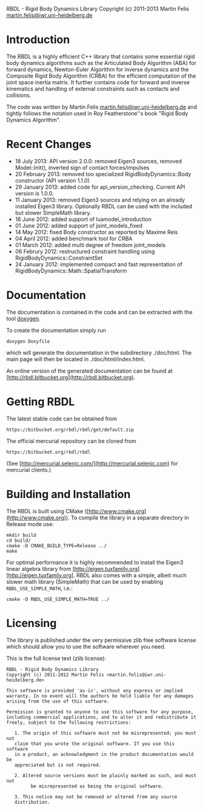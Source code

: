 RBDL - Rigid Body Dynamics Library
Copyright (c) 2011-2013 Martin Felis <martin.felis@iwr.uni-heidelberg.de>

Introduction
============

The RBDL is a highly efficient C++ library that contains some essential
rigid body dynamics algorithms such as the Articulated Body Algorithm (ABA)
for forward dynamics, Newton-Euler Algorithm for inverse dynamics and the
Composite Rigid Body Algorithm (CRBA) for the efficient computation of
the joint space inertia matrix. It further contains code for forward and
inverse kinematics and handling of external constraints such as contacts
and collisions.

The code was written by Martin Felis <martin.felis@iwr.uni-heidelberg.de>
and tightly follows the notation used in Roy Featherstone''s book "Rigid
Body Dynamics Algorithm".

Recent Changes
==============
   * 18 July 2013: API version 2.0.0: removed Eigen3 sources, removed Model::Init(), inverted sign of contact forces/impulses
   * 20 February 2013: removed too specialized RigidBodyDynamics::Body constructor (API version 1.1.0)
   * 29 January 2013: added code for api_version_checking. Current API version is 1.0.0.
   * 11 January 2013: removed Eigen3 sources and relying on an already installed Eigen3 library. Optionally RBDL can be used with the included but slower SimpleMath library.
   * 18 June 2012: added support of luamodel_introduction
   * 01 June 2012: added support of joint_models_fixed
   * 14 May 2012: fixed Body constructor as reported by Maxime Reis
   * 04 April 2012: added benchmark tool for CRBA
   * 01 March 2012: added multi degree of freedom joint_models
   * 06 Februry 2012: restructured constraint handling using RigidBodyDynamics::ConstraintSet
   * 24 January 2012: implemented compact and fast representation of RigidBodyDynamics::Math::SpatialTransform 

Documentation
=============

The documentation is contained in the code and can be extracted with the
tool [doxygen](http://www.doxygen.org).

To create the documentation simply run

    doxygen Doxyfile

which will generate the documentation in the subdirectory ./doc/html. The
main page will then be located in ./doc/html/index.html.

An online version of the generated documentation can be found at
[http://rbdl.bitbucket.org](http://rbdl.bitbucket.org).

Getting RBDL
============

The latest stable code can be obtained from

    https://bitbucket.org/rbdl/rbdl/get/default.zip

The official mercurial repository can be cloned from

    https://bitbucket.org/rbdl/rbdl

(See [http://mercurial.selenic.com/](http://mercurial.selenic.com) for
mercurial clients.)

Building and Installation
=========================

The RBDL is built using CMake
([http://www.cmake.org](http://www.cmake.org)). To compile the library in
a separate directory in Release mode use:

    mkdir build
    cd build/
    cmake -D CMAKE_BUILD_TYPE=Release ../ 
    make

For optimal performance it is highly recommended to install the Eigen3
linear algebra library from
[http://eigen.tuxfamily.org][http://eigen.tuxfamily.org]. RBDL also
comes with a simple, albeit much slower math library (SimpleMath) that can
be used by enabling `RBDL_USE_SIMPLE_MATH`, i.e.:

    cmake -D RBDL_USE_SIMPLE_MATH=TRUE ../

Licensing
=========

The library is published under the very permissive zlib free software
license which should allow you to use the software wherever you need. 

This is the full license text (zlib license):

    RBDL - Rigid Body Dynamics Library
    Copyright (c) 2011-2012 Martin Felis <martin.felis@iwr.uni-heidelberg.de>
    
    This software is provided 'as-is', without any express or implied
    warranty. In no event will the authors be held liable for any damages
    arising from the use of this software.
    
    Permission is granted to anyone to use this software for any purpose,
    including commercial applications, and to alter it and redistribute it
    freely, subject to the following restrictions:
    
       1. The origin of this software must not be misrepresented; you must not
       claim that you wrote the original software. If you use this software
       in a product, an acknowledgment in the product documentation would be
       appreciated but is not required.
    
       2. Altered source versions must be plainly marked as such, and must not
			 be misrepresented as being the original software.
    
       3. This notice may not be removed or altered from any source
       distribution.
